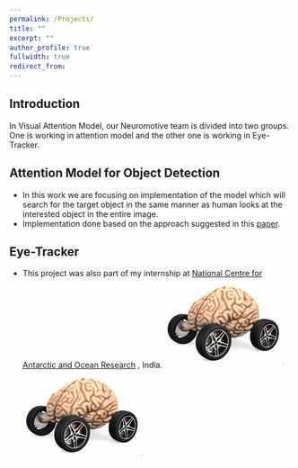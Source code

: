```yaml
---
permalink: /Projects/
title: ""
excerpt: ""
author_profile: true
fullwidth: true
redirect_from: 
---
```

## Introduction
In Visual Attention Model, our Neuromotive team is divided into two groups. One is working in attention model and the other one is working in Eye-Tracker.  
## Attention Model for Object Detection<br>
* In this work we are focusing on implementation of the model which will search for the target object in the same manner as human looks at the interested object in the entire image. 
* Implementation done based on the approach suggested in this [paper](http://www.robots.ox.ac.uk/~vgg/publications/2015/Parkhi15/parkhi15.pdf).

## Eye-Tracker <br>
* This project was also part of my internship at [National Centre for Antarctic and Ocean Research](http://www.ncaor.gov.in/) , India.
![](neuromotive.jpg)
<img src="neuromotive.jpg"
     alt="Markdown Monster icon"
     style="float: left; margin-right: 10px;" />




